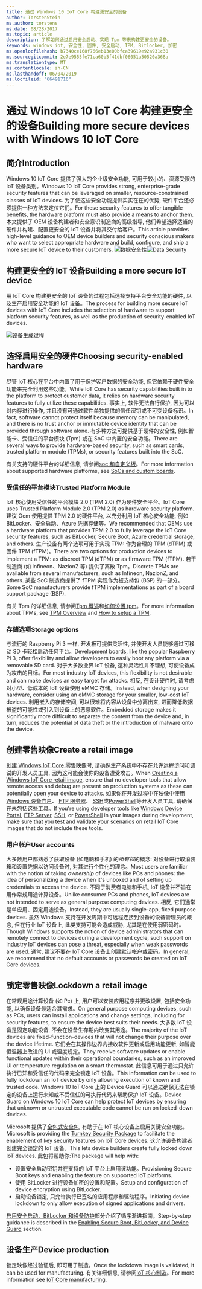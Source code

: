```yaml
---
title: 通过 Windows 10 IoT Core 构建更安全的设备
author: TorstenStein
ms.author: torstens
ms.date: 08/28/2017
ms.topic: article
description: 了解如何通过启用安全启动、实现 Tpm 等来构建更安全的设备。
keywords: windows iot, 安全性, 固件, 安全启动, TPM, Bitlocker, 加密
ms.openlocfilehash: b7340ce168f766eb13e00bfca39619e92a931c30
ms.sourcegitcommit: 2e7e9555fe71ca60b5f41dbf06051a50520a368a
ms.translationtype: MT
ms.contentlocale: zh-CN
ms.lasthandoff: 06/04/2019
ms.locfileid: "66491716"
---
```

# <a name="building-more-secure-devices-with-windows-10-iot-core"></a><span data-ttu-id="7041e-104">通过 Windows 10 IoT Core 构建更安全的设备</span><span class="sxs-lookup"><span data-stu-id="7041e-104">Building more secure devices with Windows 10 IoT Core</span></span>

## <a name="introduction"></a><span data-ttu-id="7041e-105">简介</span><span class="sxs-lookup"><span data-stu-id="7041e-105">Introduction</span></span>  

<span data-ttu-id="7041e-106">Windows 10 IoT Core 提供了强大的企业级安全功能, 可用于较小的、资源受限的 IoT 设备类别。</span><span class="sxs-lookup"><span data-stu-id="7041e-106">Windows 10 IoT Core provides strong, enterprise-grade security features that can be leveraged on smaller, resource-constrained classes of IoT devices.</span></span> <span data-ttu-id="7041e-107">为了使这些安全功能提供实实在在的优势, 硬件平台还必须提供一种方法来定位它们。</span><span class="sxs-lookup"><span data-stu-id="7041e-107">For these security features to offer tangible benefits, the hardware platform must also provide a means to anchor them.</span></span> <span data-ttu-id="7041e-108">本文提供了 OEM 设备构建者和安全意识制造商的高级指导, 他们希望选择适当的硬件并构建、配置更安全的 IoT 设备并将其交付给客户。</span><span class="sxs-lookup"><span data-stu-id="7041e-108">This article provides high-level guidance to OEM device builders and security conscious makers who want to select appropriate hardware and build, configure, and ship a more secure IoT device to their customers.</span></span>
<span data-ttu-id="7041e-109">![数据安全性](../media/SecurityFlowAndCertificates/DataRestExecutionMotion.png)</span><span class="sxs-lookup"><span data-stu-id="7041e-109">![Data Security](../media/SecurityFlowAndCertificates/DataRestExecutionMotion.png)</span></span>

## <a name="building-a-more-secure-iot-device"></a><span data-ttu-id="7041e-110">构建更安全的 IoT 设备</span><span class="sxs-lookup"><span data-stu-id="7041e-110">Building a more secure IoT device</span></span>  
<span data-ttu-id="7041e-111">用 IoT Core 构建更安全的 IoT 设备的过程包括选择支持平台安全功能的硬件, 以及生产启用安全功能的 IoT 设备。</span><span class="sxs-lookup"><span data-stu-id="7041e-111">The process for building more secure IoT devices with IoT Core includes the selection of hardware to support platform security features, as well as the production of security-enabled IoT devices.</span></span>

![设备生成过程](../media/SecurityFlowAndCertificates/DeviceBuildProcess.png)


## <a name="choosing-security-enabled-hardware"></a><span data-ttu-id="7041e-113">选择启用安全的硬件</span><span class="sxs-lookup"><span data-stu-id="7041e-113">Choosing security-enabled hardware</span></span>
<span data-ttu-id="7041e-114">尽管 IoT 核心在平台中内置了用于保护客户数据的安全功能, 但它依赖于硬件安全功能来完全利用这些功能。</span><span class="sxs-lookup"><span data-stu-id="7041e-114">While IoT Core has security capabilities built in to the platform to protect customer data, it relies on hardware security features to fully utilize these capabilities.</span></span> <span data-ttu-id="7041e-115">事实上, 软件无法自行保护, 因为可以对内存进行操作, 并且没有可通过软件单独提供的信任密钥或不可变设备标识。</span><span class="sxs-lookup"><span data-stu-id="7041e-115">In fact, software cannot protect itself because memory can be manipulated, and there is no trust anchor or immutable device identity that can be provided through software alone.</span></span> <span data-ttu-id="7041e-116">有多种方法可提供基于硬件的安全性, 例如智能卡、受信任的平台模块 (Tpm) 或在 SoC 中内置的安全功能。</span><span class="sxs-lookup"><span data-stu-id="7041e-116">There are several ways to provide hardware-based security, such as smart cards, trusted platform module (TPMs), or security features built into the SoC.</span></span> 

<span data-ttu-id="7041e-117">有关支持的硬件平台的详细信息, 请参阅[soc 和自定义板](https://docs.microsoft.com/en-us/windows/iot-core/learn-about-hardware/socsandcustomboards)。</span><span class="sxs-lookup"><span data-stu-id="7041e-117">For more information about supported hardware platforms, see [SoCs and custom boards](https://docs.microsoft.com/en-us/windows/iot-core/learn-about-hardware/socsandcustomboards).</span></span> 

### <a name="trusted-platform-module"></a><span data-ttu-id="7041e-118">受信任的平台模块</span><span class="sxs-lookup"><span data-stu-id="7041e-118">Trusted Platform Module</span></span>
<span data-ttu-id="7041e-119">IoT 核心使用受信任的平台模块 2.0 (TPM 2.0) 作为硬件安全平台。</span><span class="sxs-lookup"><span data-stu-id="7041e-119">IoT Core uses Trusted Platform Module 2.0 (TPM 2.0) as hardware security platform.</span></span> <span data-ttu-id="7041e-120">建议 Oem 使用提供 TPM 2.0 的硬件平台, 以充分利用 IoT 核心安全功能, 例如 BitLocker、安全启动、Azure 凭据存储等。</span><span class="sxs-lookup"><span data-stu-id="7041e-120">We recommended that OEMs use a hardware platform that provides TPM 2.0 to fully leverage the IoT Core security features, such as BitLocker, Secure Boot, Azure credential storage, and others.</span></span> <span data-ttu-id="7041e-121">生产设备有两个选项可用于实现 TPM: 作为合理的 TPM (dTPM) 或固件 TPM (fTPM)。</span><span class="sxs-lookup"><span data-stu-id="7041e-121">There are two options for production devices to implement a TPM: as discreet TPM (dTPM) or as firmware TPM (fTPM).</span></span> <span data-ttu-id="7041e-122">若干制造商 (如 Infineon、NazionZ 等) 提供了离散 Tpm。</span><span class="sxs-lookup"><span data-stu-id="7041e-122">Discrete TPMs are available from several manufacturers, such as Infineon, NazionZ, and others.</span></span> <span data-ttu-id="7041e-123">某些 SoC 制造商提供了 fTPM 实现作为板支持包 (BSP) 的一部分。</span><span class="sxs-lookup"><span data-stu-id="7041e-123">Some SoC manufacturers provide fTPM implementations as part of a board support package (BSP).</span></span> 

<span data-ttu-id="7041e-124">有关 Tpm 的详细信息, 请参阅[Tpm 概述](https://docs.microsoft.com/en-us/windows/iot-core/secure-your-device/tpm)和[如何设置 tpm](https://docs.microsoft.com/en-us/windows/iot-core/secure-your-device/setuptpm)。</span><span class="sxs-lookup"><span data-stu-id="7041e-124">For more information about TPMs, see [TPM Overview](https://docs.microsoft.com/en-us/windows/iot-core/secure-your-device/tpm) and [How to setup a TPM](https://docs.microsoft.com/en-us/windows/iot-core/secure-your-device/setuptpm).</span></span>

### <a name="storage-options"></a><span data-ttu-id="7041e-125">存储选项</span><span class="sxs-lookup"><span data-stu-id="7041e-125">Storage options</span></span>
<span data-ttu-id="7041e-126">与流行的 Raspberry Pi 3 一样, 开发板可提供灵活性, 并使开发人员能够通过可移动 SD 卡轻松启动任何平台。</span><span class="sxs-lookup"><span data-stu-id="7041e-126">Development boards, like the popular Raspberry Pi 3, offer flexibility and allow developers to easily boot any platform via a removable SD card.</span></span> <span data-ttu-id="7041e-127">对于大多数业界 IoT 设备, 这种灵活性并不理想, 可使设备成为攻击的目标。</span><span class="sxs-lookup"><span data-stu-id="7041e-127">For most industry IoT devices, this flexibility is not desirable and can make devices an easy target for attacks.</span></span> <span data-ttu-id="7041e-128">相反, 在设计硬件时, 请考虑对小型、低成本的 IoT 设备使用 eMMC 存储。</span><span class="sxs-lookup"><span data-stu-id="7041e-128">Instead, when designing your hardware, consider using an eMMC storage for your smaller, low-cost IoT devices.</span></span> <span data-ttu-id="7041e-129">利用嵌入的存储空间, 可以很难将内容从设备中分离出来, 进而降低数据被盗的可能性或引入到设备上的恶意软件。</span><span class="sxs-lookup"><span data-stu-id="7041e-129">Embedded storage makes it significantly more difficult to separate the content from the device and, in turn, reduces the potential of data theft or the introduction of malware onto the device.</span></span>

## <a name="create-a-retail-image"></a><span data-ttu-id="7041e-130">创建零售映像</span><span class="sxs-lookup"><span data-stu-id="7041e-130">Create a retail image</span></span> 
<span data-ttu-id="7041e-131">[创建 Windows IoT Core 零售映像](https://docs.microsoft.com/windows-hardware/manufacture/iot/iot-core-manufacturing-guide)时, 请确保生产系统中不存在允许远程访问和调试的开发人员工具, 因为这可能会使你的设备遭受攻击。</span><span class="sxs-lookup"><span data-stu-id="7041e-131">When [Creating a Windows IoT Core retail image](https://docs.microsoft.com/windows-hardware/manufacture/iot/iot-core-manufacturing-guide), ensure that no developer tools that allow remote access and debug are present on production systems as these can potentially open your device to attacks.</span></span> <span data-ttu-id="7041e-132">如果你在开发过程中在映像中使用[Windows 设备门户](https://docs.microsoft.com/en-us/windows/iot-core/manage-your-device/remotedisplay)、 [FTP 服务器](https://docs.microsoft.com/en-us/windows/iot-core/connect-your-device/ftp)、 [SSH](https://docs.microsoft.com/en-us/windows/iot-core/connect-your-device/ssh)或[PowerShell](https://docs.microsoft.com/en-us/windows/iot-core/connect-your-device/powershell)等开发人员工具, 请确保在未包括这些工具。</span><span class="sxs-lookup"><span data-stu-id="7041e-132">If you're using developer tools like [Windows Device Portal](https://docs.microsoft.com/en-us/windows/iot-core/manage-your-device/remotedisplay), [FTP Server](https://docs.microsoft.com/en-us/windows/iot-core/connect-your-device/ftp), [SSH](https://docs.microsoft.com/en-us/windows/iot-core/connect-your-device/ssh), or [PowerShell](https://docs.microsoft.com/en-us/windows/iot-core/connect-your-device/powershell) in your images during development, make sure that you test and validate your scenarios on retail IoT Core images that do not include these tools.</span></span>

### <a name="user-accounts"></a><span data-ttu-id="7041e-133">用户帐户</span><span class="sxs-lookup"><span data-stu-id="7041e-133">User accounts</span></span>
<span data-ttu-id="7041e-134">大多数用户都熟悉了获取设备 (如电脑和手机) 的*所有权*的概念: 对设备进行取消装箱和设置凭据以访问设备时, 对其进行个性化的理念。</span><span class="sxs-lookup"><span data-stu-id="7041e-134">Most users are familiar with the notion of taking *ownership* of devices like PCs and phones: the idea of personalizing a device when it's unboxed and of setting up credentials to access the device.</span></span> <span data-ttu-id="7041e-135">不同于消费者电脑和手机, IoT 设备并不旨在用作常规用途计算设备。</span><span class="sxs-lookup"><span data-stu-id="7041e-135">Unlike consumer PCs and phones, IoT devices are not intended to serve as general purpose computing devices.</span></span> <span data-ttu-id="7041e-136">相反, 它们通常是单应用、固定用途设备。</span><span class="sxs-lookup"><span data-stu-id="7041e-136">Instead, they are usually single-app, fixed purpose devices.</span></span> <span data-ttu-id="7041e-137">虽然 Windows 支持在开发周期中可远程连接到设备的设备管理员的概念, 但在行业 IoT 设备上, 此类支持可能会造成威胁, 尤其是在使用弱密码时。</span><span class="sxs-lookup"><span data-stu-id="7041e-137">Though Windows supports the notion of device administrators that can remotely connect to devices during a development cycle, such support on industry IoT devices can pose a threat, especially when weak passwords are used.</span></span> <span data-ttu-id="7041e-138">通常, 建议不要在 IoT Core 设备上创建默认帐户或密码。</span><span class="sxs-lookup"><span data-stu-id="7041e-138">In general, we recommend that no default accounts or passwords be created on IoT Core devices.</span></span>

## <a name="lockdown-a-retail-image"></a><span data-ttu-id="7041e-139">锁定零售映像</span><span class="sxs-lookup"><span data-stu-id="7041e-139">Lockdown a retail image</span></span>
<span data-ttu-id="7041e-140">在常规用途计算设备 (如 Pc) 上, 用户可以安装应用程序并更改设置, 包括安全功能, 以确保设备最适合其需求。</span><span class="sxs-lookup"><span data-stu-id="7041e-140">On general purpose computing devices, such as PCs, users can install applications and change settings, including for security features, to ensure the device best suits their needs.</span></span> <span data-ttu-id="7041e-141">大多数 IoT 设备是固定功能设备, 不会在设备生存期内改变其用途。</span><span class="sxs-lookup"><span data-stu-id="7041e-141">The majority of the IoT devices are fixed-function-devices that will not change their purpose over the device lifetime.</span></span> <span data-ttu-id="7041e-142">它们会在其操作边界内接收软件更新或启用功能更新, 如智能恒温器上改进的 UI 或温度规定。</span><span class="sxs-lookup"><span data-stu-id="7041e-142">They receive software updates or enable functional updates within their operational boundaries, such as an improved UI or temperature regulation on a smart thermostat.</span></span> <span data-ttu-id="7041e-143">此信息可用于通过只允许执行已知和受信任的代码来完全锁定 IoT 设备。</span><span class="sxs-lookup"><span data-stu-id="7041e-143">This information can be used to fully lockdown an IoT device by only allowing execution of known and trusted code.</span></span> <span data-ttu-id="7041e-144">Windows 10 IoT Core 上的 Device Guard 可以通过确保无法在锁定的设备上运行未知或不受信任的可执行代码来帮助保护 IoT 设备。</span><span class="sxs-lookup"><span data-stu-id="7041e-144">Device Guard on Windows 10 IoT Core can help protect IoT devices by ensuring that unknown or untrusted executable code cannot be run on locked-down devices.</span></span>

<span data-ttu-id="7041e-145">Microsoft 提供了[全包式安全包](https://github.com/ms-iot/security/tree/master/TurnkeySecurity), 有助于在 IoT 核心设备上启用关键安全功能。</span><span class="sxs-lookup"><span data-stu-id="7041e-145">Microsoft is providing the [Turnkey Security Package](https://github.com/ms-iot/security/tree/master/TurnkeySecurity) to facilitate the enablement of key security features on IoT Core devices.</span></span> <span data-ttu-id="7041e-146">这允许设备构建者创建完全锁定的 IoT 设备。</span><span class="sxs-lookup"><span data-stu-id="7041e-146">This lets device builders create fully locked down IoT devices.</span></span> <span data-ttu-id="7041e-147">此包将帮助你:</span><span class="sxs-lookup"><span data-stu-id="7041e-147">The package will help with:</span></span>

* <span data-ttu-id="7041e-148">设置安全启动密钥并在支持的 IoT 平台上启用该功能。</span><span class="sxs-lookup"><span data-stu-id="7041e-148">Provisioning Secure Boot keys and enabling the feature on supported IoT platforms.</span></span>
* <span data-ttu-id="7041e-149">使用 BitLocker 进行设备加密的设置和配置。</span><span class="sxs-lookup"><span data-stu-id="7041e-149">Setup and configuration of device encryption using BitLocker.</span></span> 
* <span data-ttu-id="7041e-150">启动设备锁定, 只允许执行已签名的应用程序和驱动程序。</span><span class="sxs-lookup"><span data-stu-id="7041e-150">Initiating device lockdown to only allow execution of signed applications and drivers.</span></span>

<span data-ttu-id="7041e-151">[启用安全启动、BitLocker 和设备防护](https://docs.microsoft.com/en-us/windows/iot-core/secure-your-device/securebootandbitlocker)部分介绍了循序渐进指南。</span><span class="sxs-lookup"><span data-stu-id="7041e-151">Step-by-step guidance is described in the [Enabling Secure Boot, BitLocker, and Device Guard](https://docs.microsoft.com/en-us/windows/iot-core/secure-your-device/securebootandbitlocker) section.</span></span>

## <a name="device-production"></a><span data-ttu-id="7041e-152">设备生产</span><span class="sxs-lookup"><span data-stu-id="7041e-152">Device production</span></span>
<span data-ttu-id="7041e-153">锁定映像经过验证后, 即可用于制造。</span><span class="sxs-lookup"><span data-stu-id="7041e-153">Once the lockdown image is validated, it can be used for manufacturing.</span></span> <span data-ttu-id="7041e-154">有关详细信息, 请参阅[IoT 核心制造](https://docs.microsoft.com/en-us/windows-hardware/manufacture/iot/)。</span><span class="sxs-lookup"><span data-stu-id="7041e-154">For more information see [IoT Core manufacturing](https://docs.microsoft.com/en-us/windows-hardware/manufacture/iot/).</span></span>
